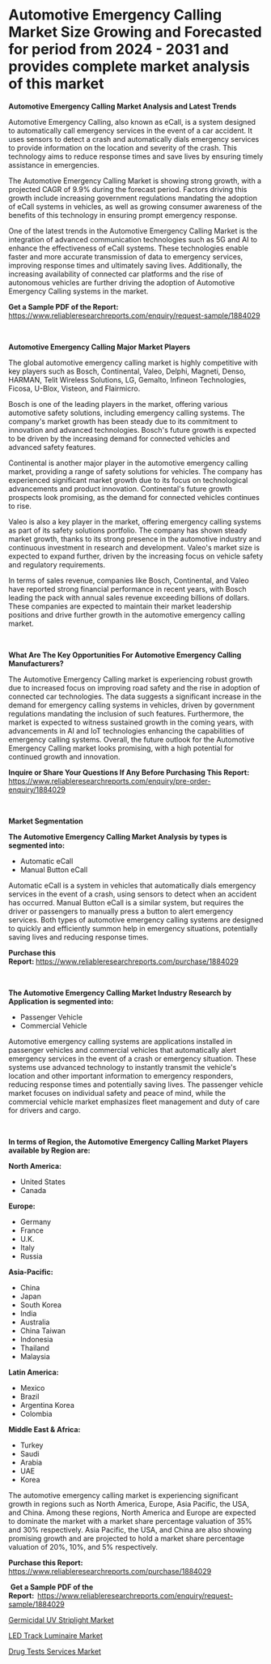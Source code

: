 <p><h1>Automotive Emergency Calling Market Size Growing and Forecasted for period from 2024 - 2031 and provides complete market analysis of this market</h1></p><p><strong>Automotive Emergency Calling Market Analysis and Latest Trends</strong></p>
<p><p>Automotive Emergency Calling, also known as eCall, is a system designed to automatically call emergency services in the event of a car accident. It uses sensors to detect a crash and automatically dials emergency services to provide information on the location and severity of the crash. This technology aims to reduce response times and save lives by ensuring timely assistance in emergencies.</p><p>The Automotive Emergency Calling Market is showing strong growth, with a projected CAGR of 9.9% during the forecast period. Factors driving this growth include increasing government regulations mandating the adoption of eCall systems in vehicles, as well as growing consumer awareness of the benefits of this technology in ensuring prompt emergency response.</p><p>One of the latest trends in the Automotive Emergency Calling Market is the integration of advanced communication technologies such as 5G and AI to enhance the effectiveness of eCall systems. These technologies enable faster and more accurate transmission of data to emergency services, improving response times and ultimately saving lives. Additionally, the increasing availability of connected car platforms and the rise of autonomous vehicles are further driving the adoption of Automotive Emergency Calling systems in the market.</p></p>
<p><strong>Get a Sample PDF of the Report:&nbsp;</strong> <a href="https://www.reliableresearchreports.com/enquiry/request-sample/1884029">https://www.reliableresearchreports.com/enquiry/request-sample/1884029</a></p>
<p>&nbsp;</p>
<p><strong>Automotive Emergency Calling Major Market Players</strong></p>
<p><p>The global automotive emergency calling market is highly competitive with key players such as Bosch, Continental, Valeo, Delphi, Magneti, Denso, HARMAN, Telit Wireless Solutions, LG, Gemalto, Infineon Technologies, Ficosa, U-Blox, Visteon, and Flairmicro.</p><p>Bosch is one of the leading players in the market, offering various automotive safety solutions, including emergency calling systems. The company's market growth has been steady due to its commitment to innovation and advanced technologies. Bosch's future growth is expected to be driven by the increasing demand for connected vehicles and advanced safety features.</p><p>Continental is another major player in the automotive emergency calling market, providing a range of safety solutions for vehicles. The company has experienced significant market growth due to its focus on technological advancements and product innovation. Continental's future growth prospects look promising, as the demand for connected vehicles continues to rise.</p><p>Valeo is also a key player in the market, offering emergency calling systems as part of its safety solutions portfolio. The company has shown steady market growth, thanks to its strong presence in the automotive industry and continuous investment in research and development. Valeo's market size is expected to expand further, driven by the increasing focus on vehicle safety and regulatory requirements.</p><p>In terms of sales revenue, companies like Bosch, Continental, and Valeo have reported strong financial performance in recent years, with Bosch leading the pack with annual sales revenue exceeding billions of dollars. These companies are expected to maintain their market leadership positions and drive further growth in the automotive emergency calling market.</p></p>
<p>&nbsp;</p>
<p><strong>What Are The Key Opportunities For Automotive Emergency Calling Manufacturers?</strong></p>
<p><p>The Automotive Emergency Calling market is experiencing robust growth due to increased focus on improving road safety and the rise in adoption of connected car technologies. The data suggests a significant increase in the demand for emergency calling systems in vehicles, driven by government regulations mandating the inclusion of such features. Furthermore, the market is expected to witness sustained growth in the coming years, with advancements in AI and IoT technologies enhancing the capabilities of emergency calling systems. Overall, the future outlook for the Automotive Emergency Calling market looks promising, with a high potential for continued growth and innovation.</p></p>
<p><strong>Inquire or Share Your Questions If Any Before Purchasing This Report:</strong> <a href="https://www.reliableresearchreports.com/enquiry/pre-order-enquiry/1884029">https://www.reliableresearchreports.com/enquiry/pre-order-enquiry/1884029</a></p>
<p>&nbsp;</p>
<p><strong>Market Segmentation</strong></p>
<p><strong>The Automotive Emergency Calling Market Analysis by types is segmented into:</strong></p>
<p><ul><li>Automatic eCall</li><li>Manual Button eCall</li></ul></p>
<p><p>Automatic eCall is a system in vehicles that automatically dials emergency services in the event of a crash, using sensors to detect when an accident has occurred. Manual Button eCall is a similar system, but requires the driver or passengers to manually press a button to alert emergency services. Both types of automotive emergency calling systems are designed to quickly and efficiently summon help in emergency situations, potentially saving lives and reducing response times.</p></p>
<p><strong>Purchase this Report:&nbsp;</strong><a href="https://www.reliableresearchreports.com/purchase/1884029">https://www.reliableresearchreports.com/purchase/1884029</a></p>
<p>&nbsp;</p>
<p><strong>The Automotive Emergency Calling Market Industry Research by Application is segmented into:</strong></p>
<p><ul><li>Passenger Vehicle</li><li>Commercial Vehicle</li></ul></p>
<p><p>Automotive emergency calling systems are applications installed in passenger vehicles and commercial vehicles that automatically alert emergency services in the event of a crash or emergency situation. These systems use advanced technology to instantly transmit the vehicle's location and other important information to emergency responders, reducing response times and potentially saving lives. The passenger vehicle market focuses on individual safety and peace of mind, while the commercial vehicle market emphasizes fleet management and duty of care for drivers and cargo.</p></p>
<p>&nbsp;</p>
<p><strong>In terms of Region, the Automotive Emergency Calling Market Players available by Region are:</strong></p>
<p>
    <p> <strong> North America: </strong>
        <ul>
            <li>United States</li>
            <li>Canada</li>
        </ul>
        </p> 
    <p> <strong> Europe: </strong>
        <ul>
            <li>Germany</li>
            <li>France</li>
            <li>U.K.</li>
            <li>Italy</li>
            <li>Russia</li>
        </ul>
        </p> 
    <p> <strong> Asia-Pacific: </strong>
        <ul>
            <li>China</li>
            <li>Japan</li>
            <li>South Korea</li>
            <li>India</li>
            <li>Australia</li>
            <li>China Taiwan</li>
            <li>Indonesia</li>
            <li>Thailand</li>
            <li>Malaysia</li>
        </ul>
        </p> 
    <p> <strong> Latin America: </strong>
        <ul>
            <li>Mexico</li>
            <li>Brazil</li>
            <li>Argentina Korea</li>
            <li>Colombia</li>
        </ul>
        </p> 
    <p> <strong> Middle East & Africa: </strong>
        <ul>
            <li>Turkey</li>
            <li>Saudi</li>
            <li>Arabia</li>
            <li>UAE</li>
            <li>Korea</li>
        </ul>
    </p>
    </p>
<p><p>The automotive emergency calling market is experiencing significant growth in regions such as North America, Europe, Asia Pacific, the USA, and China. Among these regions, North America and Europe are expected to dominate the market with a market share percentage valuation of 35% and 30% respectively. Asia Pacific, the USA, and China are also showing promising growth and are projected to hold a market share percentage valuation of 20%, 10%, and 5% respectively.</p></p>
<p><strong>Purchase this Report: </strong><a href="https://www.reliableresearchreports.com/purchase/1884029">https://www.reliableresearchreports.com/purchase/1884029</a></p>
<p>&nbsp;<strong>Get a Sample PDF of the Report:&nbsp;&nbsp;</strong><a href="https://www.reliableresearchreports.com/enquiry/request-sample/1884029">https://www.reliableresearchreports.com/enquiry/request-sample/1884029</a></p>
<p><strong></strong></p>
<p><p><a href="https://view.publitas.com/reportprime-1/germicidal-uv-striplight-market-size-growth-and-forecast-from-2023-2030/">Germicidal UV Striplight Market</a></p><p><a href="https://view.publitas.com/reportprime-1/led-track-luminaire-market-analysis-and-market-size-global-industry-overview-market-segmentation-and-forecast-2023-to-2030/">LED Track Luminaire Market</a></p><p><a href="https://view.publitas.com/reportprime-1/drug-tests-services-market-size-growing-and-forecasted-for-period-from-2023-2030-and-provides-complete-market-analysis-of-this-market/">Drug Tests Services Market</a></p></p>